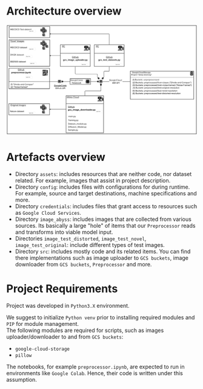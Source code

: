 # Architecture overview
![image-architecture](assets/architecture_overview.png)

# Artefacts overview
- Directory `assets`: includes resources that are neither code, nor dataset related. For example, images that assist in project description.
- Directory `config`: includes files with configurations for during runtime. For example, source and target destinations, machine specifications and more.
- Directory `credentials`: includes files that grant access to resources such as `Google Cloud Services`.
- Directory `image_abyss`: includes images that are collected from various sources. Its basically a large "hole" of items that our `Preprocessor` reads and transforms into viable model input.  
- Directories `image_test_distorted`, `image_test_novel`, `image_test_original`: include different types of test images.
- Directory `src`: includes mostly code and its related items. You can find there implementations such as image uploader to `GCS buckets`,
image downloader from `GCS buckets`, `Preprocessor` and more.

# Project Requirements
Project was developed in `Python3.X` environment.

We suggest to initialize `Python venv` prior to installing required modules and `PIP` for module management.  
The following modules are required for scripts, such as images uploader/downloader to and from `GCS buckets`:
* `google-cloud-storage`
* `pillow`

The notebooks, for example `preprocessor.ipynb`, are expected to run in environments like `Google Colab`. Hence, their code is written under this assumption.
